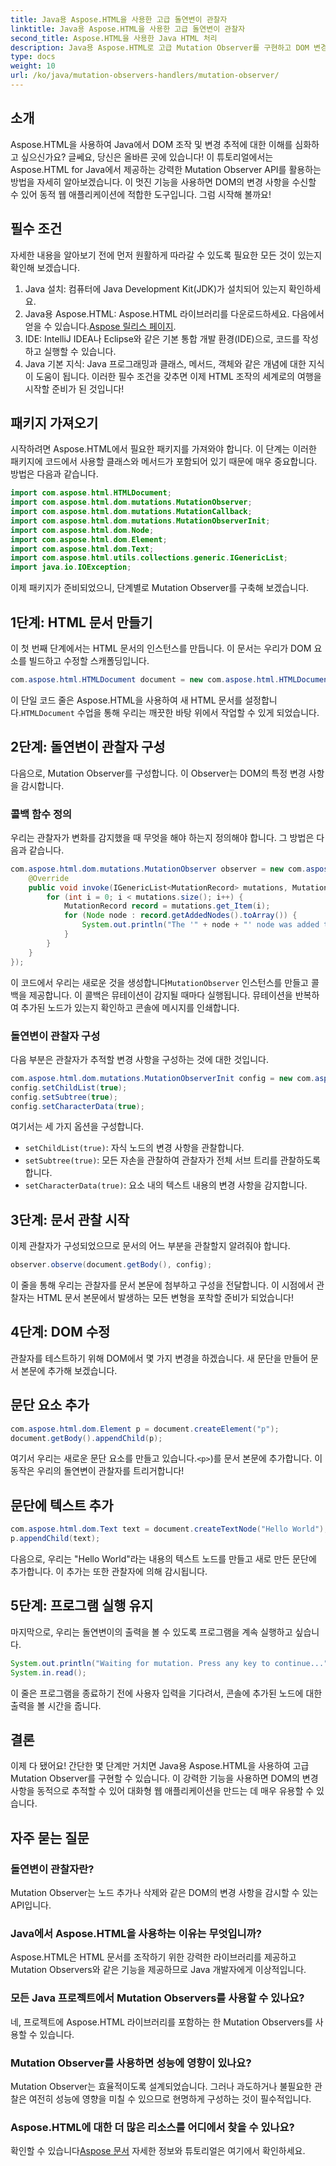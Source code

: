 ```yaml
---
title: Java용 Aspose.HTML을 사용한 고급 돌연변이 관찰자
linktitle: Java용 Aspose.HTML을 사용한 고급 돌연변이 관찰자
second_title: Aspose.HTML을 사용한 Java HTML 처리
description: Java용 Aspose.HTML로 고급 Mutation Observer를 구현하고 DOM 변경 사항을 원활하게 추적하는 방법을 알아보세요. 단계별 가이드를 살펴보세요.
type: docs
weight: 10
url: /ko/java/mutation-observers-handlers/mutation-observer/
---
```

## 소개
Aspose.HTML을 사용하여 Java에서 DOM 조작 및 변경 추적에 대한 이해를 심화하고 싶으신가요? 글쎄요, 당신은 올바른 곳에 있습니다! 이 튜토리얼에서는 Aspose.HTML for Java에서 제공하는 강력한 Mutation Observer API를 활용하는 방법을 자세히 알아보겠습니다. 이 멋진 기능을 사용하면 DOM의 변경 사항을 수신할 수 있어 동적 웹 애플리케이션에 적합한 도구입니다. 그럼 시작해 볼까요!
## 필수 조건
자세한 내용을 알아보기 전에 먼저 원활하게 따라갈 수 있도록 필요한 모든 것이 있는지 확인해 보겠습니다.
1. Java 설치: 컴퓨터에 Java Development Kit(JDK)가 설치되어 있는지 확인하세요.
2.  Java용 Aspose.HTML: Aspose.HTML 라이브러리를 다운로드하세요. 다음에서 얻을 수 있습니다.[Aspose 릴리스 페이지](https://releases.aspose.com/html/java/).
3. IDE: IntelliJ IDEA나 Eclipse와 같은 기본 통합 개발 환경(IDE)으로, 코드를 작성하고 실행할 수 있습니다.
4. Java 기본 지식: Java 프로그래밍과 클래스, 메서드, 객체와 같은 개념에 대한 지식이 도움이 됩니다.
이러한 필수 조건을 갖추면 이제 HTML 조작의 세계로의 여행을 시작할 준비가 된 것입니다!
## 패키지 가져오기
시작하려면 Aspose.HTML에서 필요한 패키지를 가져와야 합니다. 이 단계는 이러한 패키지에 코드에서 사용할 클래스와 메서드가 포함되어 있기 때문에 매우 중요합니다. 
방법은 다음과 같습니다.
```java
import com.aspose.html.HTMLDocument;
import com.aspose.html.dom.mutations.MutationObserver;
import com.aspose.html.dom.mutations.MutationCallback;
import com.aspose.html.dom.mutations.MutationObserverInit;
import com.aspose.html.dom.Node;
import com.aspose.html.dom.Element;
import com.aspose.html.dom.Text;
import com.aspose.html.utils.collections.generic.IGenericList;
import java.io.IOException;
```
이제 패키지가 준비되었으니, 단계별로 Mutation Observer를 구축해 보겠습니다.
## 1단계: HTML 문서 만들기
이 첫 번째 단계에서는 HTML 문서의 인스턴스를 만듭니다. 이 문서는 우리가 DOM 요소를 빌드하고 수정할 스캐폴딩입니다.
```java
com.aspose.html.HTMLDocument document = new com.aspose.html.HTMLDocument();
```
 이 단일 코드 줄은 Aspose.HTML을 사용하여 새 HTML 문서를 설정합니다.`HTMLDocument` 수업을 통해 우리는 깨끗한 바탕 위에서 작업할 수 있게 되었습니다.
## 2단계: 돌연변이 관찰자 구성
다음으로, Mutation Observer를 구성합니다. 이 Observer는 DOM의 특정 변경 사항을 감시합니다.
### 콜백 함수 정의
우리는 관찰자가 변화를 감지했을 때 무엇을 해야 하는지 정의해야 합니다. 그 방법은 다음과 같습니다.
```java
com.aspose.html.dom.mutations.MutationObserver observer = new com.aspose.html.dom.mutations.MutationObserver(new com.aspose.html.dom.mutations.MutationCallback() {
    @Override
    public void invoke(IGenericList<MutationRecord> mutations, MutationObserver mutationObserver) {
        for (int i = 0; i < mutations.size(); i++) {
            MutationRecord record = mutations.get_Item(i);
            for (Node node : record.getAddedNodes().toArray()) {
                System.out.println("The '" + node + "' node was added to the document.");
            }
        }
    }
});
```
 이 코드에서 우리는 새로운 것을 생성합니다`MutationObserver` 인스턴스를 만들고 콜백을 제공합니다. 이 콜백은 뮤테이션이 감지될 때마다 실행됩니다. 뮤테이션을 반복하여 추가된 노드가 있는지 확인하고 콘솔에 메시지를 인쇄합니다.
### 돌연변이 관찰자 구성
다음 부분은 관찰자가 추적할 변경 사항을 구성하는 것에 대한 것입니다.
```java
com.aspose.html.dom.mutations.MutationObserverInit config = new com.aspose.html.dom.mutations.MutationObserverInit();
config.setChildList(true);
config.setSubtree(true);
config.setCharacterData(true);
```
여기서는 세 가지 옵션을 구성합니다.
- `setChildList(true)`: 자식 노드의 변경 사항을 관찰합니다.
- `setSubtree(true)`: 모든 자손을 관찰하여 관찰자가 전체 서브 트리를 관찰하도록 합니다.
- `setCharacterData(true)`: 요소 내의 텍스트 내용의 변경 사항을 감지합니다.
## 3단계: 문서 관찰 시작
이제 관찰자가 구성되었으므로 문서의 어느 부분을 관찰할지 알려줘야 합니다.
```java
observer.observe(document.getBody(), config);
```
이 줄을 통해 우리는 관찰자를 문서 본문에 첨부하고 구성을 전달합니다. 이 시점에서 관찰자는 HTML 문서 본문에서 발생하는 모든 변형을 포착할 준비가 되었습니다!
## 4단계: DOM 수정
관찰자를 테스트하기 위해 DOM에서 몇 가지 변경을 하겠습니다. 새 문단을 만들어 문서 본문에 추가해 보겠습니다.
## 문단 요소 추가
```java
com.aspose.html.dom.Element p = document.createElement("p");
document.getBody().appendChild(p);
```
여기서 우리는 새로운 문단 요소를 만들고 있습니다.`<p>`)를 문서 본문에 추가합니다. 이 동작은 우리의 돌연변이 관찰자를 트리거합니다!
## 문단에 텍스트 추가
```java
com.aspose.html.dom.Text text = document.createTextNode("Hello World");
p.appendChild(text);
```
다음으로, 우리는 "Hello World"라는 내용의 텍스트 노드를 만들고 새로 만든 문단에 추가합니다. 이 추가는 또한 관찰자에 의해 감시됩니다.
## 5단계: 프로그램 실행 유지
마지막으로, 우리는 돌연변이의 출력을 볼 수 있도록 프로그램을 계속 실행하고 싶습니다. 
```java
System.out.println("Waiting for mutation. Press any key to continue...");
System.in.read();
```
이 줄은 프로그램을 종료하기 전에 사용자 입력을 기다려서, 콘솔에 추가된 노드에 대한 출력을 볼 시간을 줍니다.
## 결론
이제 다 됐어요! 간단한 몇 단계만 거치면 Java용 Aspose.HTML을 사용하여 고급 Mutation Observer를 구현할 수 있습니다. 이 강력한 기능을 사용하면 DOM의 변경 사항을 동적으로 추적할 수 있어 대화형 웹 애플리케이션을 만드는 데 매우 유용할 수 있습니다.

## 자주 묻는 질문
### 돌연변이 관찰자란?
Mutation Observer는 노드 추가나 삭제와 같은 DOM의 변경 사항을 감시할 수 있는 API입니다.
### Java에서 Aspose.HTML을 사용하는 이유는 무엇입니까?
Aspose.HTML은 HTML 문서를 조작하기 위한 강력한 라이브러리를 제공하고 Mutation Observers와 같은 기능을 제공하므로 Java 개발자에게 이상적입니다.
### 모든 Java 프로젝트에서 Mutation Observers를 사용할 수 있나요?
네, 프로젝트에 Aspose.HTML 라이브러리를 포함하는 한 Mutation Observers를 사용할 수 있습니다.
### Mutation Observer를 사용하면 성능에 영향이 있나요?
Mutation Observer는 효율적이도록 설계되었습니다. 그러나 과도하거나 불필요한 관찰은 여전히 성능에 영향을 미칠 수 있으므로 현명하게 구성하는 것이 필수적입니다.
### Aspose.HTML에 대한 더 많은 리소스를 어디에서 찾을 수 있나요?
 확인할 수 있습니다[Aspose 문서](https://reference.aspose.com/html/java/) 자세한 정보와 튜토리얼은 여기에서 확인하세요.